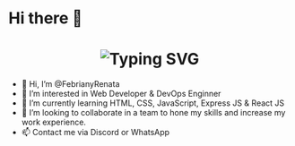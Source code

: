 # Hi there 👋 

<h1 align="center">
  <img src="https://readme-typing-svg.herokuapp.com?font=Fira+Code&size=28&duration=3000&pause=1000&color=6EE7FF&color2=9333EA&center=true&vCenter=true&width=600&lines=👋 I'm+Febriany+Renata;Web+Developer+%26+DevOps+Engineer;Always+Learning+New+Things;Welcome+to+My+GitHub+Profile!" alt="Typing SVG" />
</h1>

- 👋 Hi, I’m @FebrianyRenata
- 👀 I’m interested in Web Developer & DevOps Enginner
- 🌱 I’m currently learning HTML, CSS, JavaScript, Express JS & React JS
- 💞️ I’m looking to collaborate in a team to hone my skills and increase my work experience.
- 📫 Contact me via Discord or WhatsApp

<!---
FebrianyRenata02/FebrianyRenata02 is a ✨ special ✨ repository because its `README.md` (this file) appears on your GitHub profile.
You can click the Preview link to take a look at your changes.
--->
